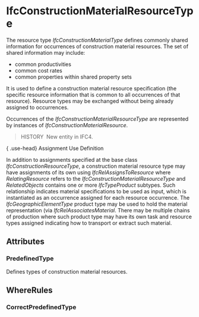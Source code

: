 # IfcConstructionMaterialResourceType

The resource type _IfcConstructionMaterialType_ defines commonly shared information for occurrences of construction material resources. The set of shared information may include:

* common productivities
* common cost rates
* common properties within shared property sets

It is used to define a construction material resource specification (the specific resource information that is common to all occurrences of that resource). Resource types may be exchanged without being already assigned to occurrences.

Occurrences of the _IfcConstructionMaterialResourceType_ are represented by instances of _IfcConstructionMaterialResource_.

> HISTORY&nbsp; New entity in IFC4.

{ .use-head}
Assignment Use Definition

In addition to assignments specified at the base class _IfcConstructionResourceType_, a construction material resource type may have assignments of its own using _IfcRelAssignsToResource_ where _RelatingResource_ refers to the _IfcConstructionMaterialResourceType_ and _RelatedObjects_ contains one or more _IfcTypeProduct_ subtypes. Such relationship indicates material specifications to be used as input, which is instantiated as an occurrence assigned for each resource occurrence. The _IfcGeographicElementType_ product type may be used to hold the material representation (via _IfcRelAssociatesMaterial_. There may be multiple chains of production where such product type may have its own task and resource types assigned indicating how to transport or extract such material.

## Attributes

### PredefinedType
Defines types of construction material resources.

## WhereRules

### CorrectPredefinedType

